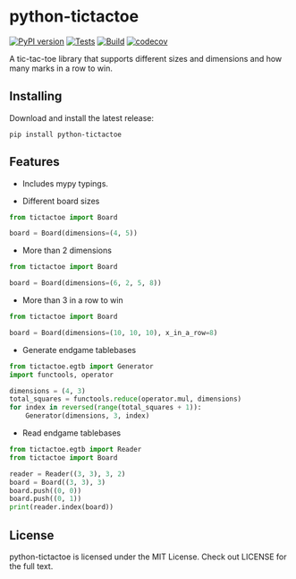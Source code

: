 # python-tictactoe
[![PyPI version](https://badge.fury.io/py/python-tictactoe.svg)](https://badge.fury.io/py/python-tictactoe) [![Tests](https://github.com/AttackingOrDefending/python-tictactoe/actions/workflows/tests.yml/badge.svg)](https://github.com/AttackingOrDefending/python-tictactoe/actions/workflows/tests.yml) [![Build](https://github.com/AttackingOrDefending/python-tictactoe/actions/workflows/build.yml/badge.svg)](https://github.com/AttackingOrDefending/python-tictactoe/actions/workflows/build.yml) [![codecov](https://codecov.io/gh/AttackingOrDefending/python-tictactoe/branch/main/graph/badge.svg?token=7N5LHRA3OC)](https://codecov.io/gh/AttackingOrDefending/python-tictactoe)

A tic-tac-toe library that supports different sizes and dimensions and how many marks in a row to win.

Installing
----------

Download and install the latest release:

    pip install python-tictactoe

## Features

* Includes mypy typings.

* Different board sizes
```python
from tictactoe import Board

board = Board(dimensions=(4, 5))
```
* More than 2 dimensions
```python
from tictactoe import Board

board = Board(dimensions=(6, 2, 5, 8))
```
* More than 3 in a row to win
```python
from tictactoe import Board

board = Board(dimensions=(10, 10, 10), x_in_a_row=8)
```
* Generate endgame tablebases
```python
from tictactoe.egtb import Generator
import functools, operator

dimensions = (4, 3)
total_squares = functools.reduce(operator.mul, dimensions)
for index in reversed(range(total_squares + 1)):
    Generator(dimensions, 3, index)
```
* Read endgame tablebases
```python
from tictactoe.egtb import Reader
from tictactoe import Board

reader = Reader((3, 3), 3, 2)
board = Board((3, 3), 3)
board.push((0, 0))
board.push((0, 1))
print(reader.index(board))
```

## License
python-tictactoe is licensed under the MIT License. Check out LICENSE for the full text.
